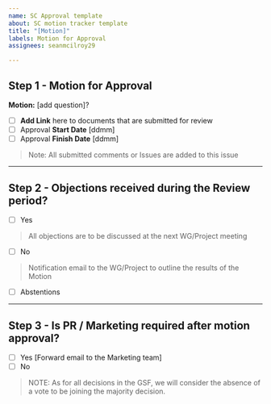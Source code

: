 ```yaml
---
name: SC Approval template
about: SC motion tracker template
title: "[Motion]"
labels: Motion for Approval
assignees: seanmcilroy29

---
```


## Step 1 - Motion for Approval 
**Motion:** [add question]?
- [ ] **Add Link** here to documents that are submitted for review
- [ ] Approval **Start Date** [ddmm]
- [ ] Approval **Finish Date** [ddmm]

> Note: All submitted comments or Issues are added to this issue
***
## Step 2 - Objections received during the Review period?
- [ ] Yes
> All objections are to be discussed at the next WG/Project meeting
- [ ] No
> Notification email to the WG/Project to outline the results of the Motion
- [ ] Abstentions

***
## Step 3 - Is PR / Marketing required after motion approval?
- [ ] Yes [Forward email to the Marketing team]
- [ ] No

> NOTE: As for all decisions in the GSF, we will consider the absence of a vote to be joining the majority decision.
